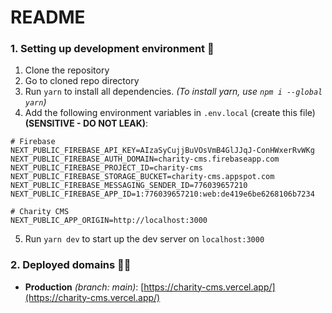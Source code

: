 # README

### 1. Setting up development environment 🚀

1. Clone the repository
2. Go to cloned repo directory
3. Run `yarn` to install all dependencies. *(To install yarn, use `npm i --global yarn`)*
4. Add the following environment variables in `.env.local` (create this file) **(SENSITIVE - DO NOT LEAK)**:
  ```
# Firebase
NEXT_PUBLIC_FIREBASE_API_KEY=AIzaSyCujjBuVOsVmB4GlJJqJ-ConHWxerRvWKg
NEXT_PUBLIC_FIREBASE_AUTH_DOMAIN=charity-cms.firebaseapp.com
NEXT_PUBLIC_FIREBASE_PROJECT_ID=charity-cms
NEXT_PUBLIC_FIREBASE_STORAGE_BUCKET=charity-cms.appspot.com
NEXT_PUBLIC_FIREBASE_MESSAGING_SENDER_ID=776039657210
NEXT_PUBLIC_FIREBASE_APP_ID=1:776039657210:web:de419e6be6268106b7234

# Charity CMS
NEXT_PUBLIC_APP_ORIGIN=http://localhost:3000
  ```
5. Run `yarn dev` to start up the dev server on `localhost:3000`

### 2. Deployed domains 👨‍💻

- **Production** *(branch: main)*: [https://charity-cms.vercel.app/](https://charity-cms.vercel.app/)
